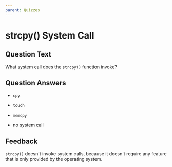 ```yaml
---
parent: Quizzes
---
```


# strcpy() System Call

## Question Text

What system call does the `strcpy()` function invoke?

## Question Answers

- `cpy`

- `touch`

- `memcpy`

+ no system call

## Feedback

`strcpy()` doesn't invoke system calls, because it doesn't require any feature that is only provided by the operating system.
